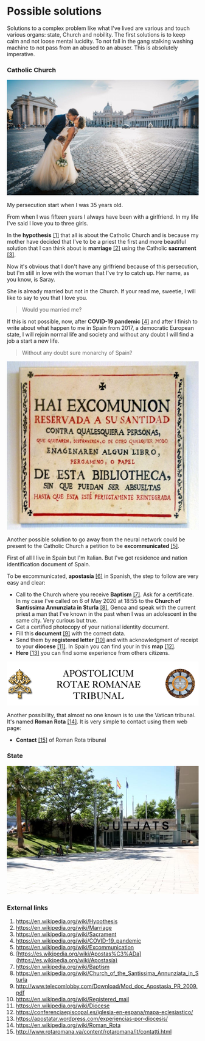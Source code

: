 # Possible solutions

Solutions to a complex problem like what I've lived are various and touch various organs: state, Church and nobility. The first solutions is to keep calm and not loose mental lucidity. To not fall in the gang stalking washing machine to not pass from an abused to an abuser. This is absolutely imperative.

### Catholic Church

![Marriage](../Images/cropped-wedding-in-rome-amanda-and-salvatore.jpg)

My persecution start when I was 35 years old. 

From when I was fifteen years I always have been with a girlfriend. In my life I've said I love you to three girls.

In the **hypothesis** [[1]](https://en.wikipedia.org/wiki/Hypothesis) that all is about the Catholic Church and is because my mother have decided that I've to be a priest the first and more beautiful solution that I can think about is **marriage** [[2]](https://en.wikipedia.org/wiki/Marriage) using the Catholic **sacrament** [[3]](https://en.wikipedia.org/wiki/Sacrament). 

Now it's obvious that I don't have any girlfriend because of this persecution, but I'm still in love with the woman that I've try to catch up. Her name, as you know, is Saray.

She is already married but not in the Church. If your read me, sweetie, I will like to say to you that I love you. 

> Would you married me?

If this is not possible, now, after **COVID-19 pandemic** [[4]](https://en.wikipedia.org/wiki/COVID-19_pandemic) and after I finish to write about what happen to me in Spain from 2017, a democratic European state, I will rejoin normal life and society and without any doubt I will find a job a start a new life. 

> Without any doubt sure monarchy of Spain?

![](../Images/Threat_of_excommunication_to_thieves_of_books_in_the_library_of_the_university_of_Salamanca_(Spain).jpg)

Another possible solution to go away from the neural network could be present to the Catholic Church a petition to be **excommunicated** [[5]](https://en.wikipedia.org/wiki/Excommunication). 

First of all I live in Spain but I'm Italian. But I've got  residence and nation identification document of Spain. 

To be excommunicated, **apostasía** [[6]](https://es.wikipedia.org/wiki/Apostas%C3%ADa) in Spanish, the step to follow are very easy and clear:

- Call to the Church where you receive **Baptism** [[7]](https://en.wikipedia.org/wiki/Baptism). Ask for a certificate. In my case I've called  on 6 of May 2020 at 18:55 to the **Church of Santissima Annunziata in Sturla** [[8]](https://en.wikipedia.org/wiki/Church_of_the_Santissima_Annunziata_in_Sturla), Genoa and speak with the current priest a man that I've known in the past when I was an adolescent in the same city. Very curious but true.
- Get a certified photocopy of your national identity document.
- Fill this **document** [[9]](http://www.telecomlobby.com/Download/Mod_doc_Apostasia_PR_2009.pdf) with the correct data.
- Send them by **registered letter** [[10]](https://en.wikipedia.org/wiki/Registered_mail) and with acknowledgment of receipt to your **diocese** [[11]](https://en.wikipedia.org/wiki/Diocese). In Spain you can find your in this **map** [[12]](https://conferenciaepiscopal.es/iglesia-en-espana/mapa-eclesiastico/).
- **Here** [[13]](https://apostatar.wordpress.com/experiencias-por-diocesis/) you can find some experience from others citizens. 

![Tribunale della Rota Romana](../Images/1371457330772.png)

Another possibility, that almost no one known is to use the Vatican tribunal. It's named **Roman Rota** [[14]](https://en.wikipedia.org/wiki/Roman_Rota). It is very simple to contact using them web page:

- **Contact** [[15]](http://www.rotaromana.va/content/rotaromana/it/contatti.html) of Roman Rota tribunal

### State 

![Villanova i la Geltrù](../Images/H_3213201_20170519164025-kN2C--656x437@LaVanguardia-Web.jpg)

### External links

1. https://en.wikipedia.org/wiki/Hypothesis
2. https://en.wikipedia.org/wiki/Marriage
3. https://en.wikipedia.org/wiki/Sacrament
4. https://en.wikipedia.org/wiki/COVID-19_pandemic
5. https://en.wikipedia.org/wiki/Excommunication
6. [https://es.wikipedia.org/wiki/Apostas%C3%ADa](https://es.wikipedia.org/wiki/Apostasía)
7. https://en.wikipedia.org/wiki/Baptism
8. https://en.wikipedia.org/wiki/Church_of_the_Santissima_Annunziata_in_Sturla
9. http://www.telecomlobby.com/Download/Mod_doc_Apostasia_PR_2009.pdf
10. https://en.wikipedia.org/wiki/Registered_mail
11. https://en.wikipedia.org/wiki/Diocese
12. https://conferenciaepiscopal.es/iglesia-en-espana/mapa-eclesiastico/
13. https://apostatar.wordpress.com/experiencias-por-diocesis/
14. https://en.wikipedia.org/wiki/Roman_Rota
15. http://www.rotaromana.va/content/rotaromana/it/contatti.html